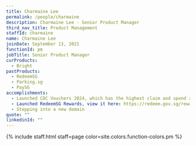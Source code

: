 ```yaml
---
title: Charmaine Lee
permalink: /people/charmaine
description: Charmaine Lee - Senior Product Manager
third_nav_title: Product Management
staffId: charmaine
name: Charmaine Lee
joinDate: September 13, 2021
functionId: pm
jobTitle: Senior Product Manager
curProducts:
  - Bright
pastProducts:
  - RedeemSG
  - Parking.sg
  - PaySG
accomplishments:
  - Launched CDC Vouchers 2024, which has the highest claim and spend rate to date among all the previous launches.
  - Launched RedeemSG Rewards, view it here: https://redeem.gov.sg/rewards/
  - Stepping into a new domain
quote: ""
linkedinId: ""
---
```


{% include staff.html staff=page color=site.colors.function-colors.pm %}

